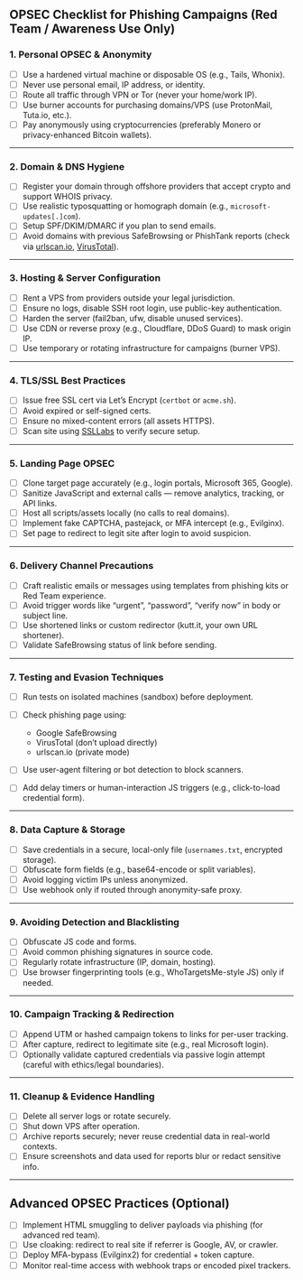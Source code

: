 ## OPSEC Checklist for Phishing Campaigns (Red Team / Awareness Use Only)

###  **1. Personal OPSEC & Anonymity**

* [ ] Use a hardened virtual machine or disposable OS (e.g., Tails, Whonix).
* [ ] Never use personal email, IP address, or identity.
* [ ] Route all traffic through VPN or Tor (never your home/work IP).
* [ ] Use burner accounts for purchasing domains/VPS (use ProtonMail, Tuta.io, etc.).
* [ ] Pay anonymously using cryptocurrencies (preferably Monero or privacy-enhanced Bitcoin wallets).

---

###  **2. Domain & DNS Hygiene**

* [ ] Register your domain through offshore providers that accept crypto and support WHOIS privacy.
* [ ] Use realistic typosquatting or homograph domain (e.g., `microsoft-updates[.]com`).
* [ ] Setup SPF/DKIM/DMARC if you plan to send emails.
* [ ] Avoid domains with previous SafeBrowsing or PhishTank reports (check via [urlscan.io](https://urlscan.io), [VirusTotal](https://virustotal.com)).

---

###  **3. Hosting & Server Configuration**

* [ ] Rent a VPS from providers outside your legal jurisdiction.
* [ ] Ensure no logs, disable SSH root login, use public-key authentication.
* [ ] Harden the server (fail2ban, ufw, disable unused services).
* [ ] Use CDN or reverse proxy (e.g., Cloudflare, DDoS Guard) to mask origin IP.
* [ ] Use temporary or rotating infrastructure for campaigns (burner VPS).

---

###  **4. TLS/SSL Best Practices**

* [ ] Issue free SSL cert via Let’s Encrypt (`certbot` or `acme.sh`).
* [ ] Avoid expired or self-signed certs.
* [ ] Ensure no mixed-content errors (all assets HTTPS).
* [ ] Scan site using [SSLLabs](https://www.ssllabs.com/ssltest/) to verify secure setup.

---

###  **5. Landing Page OPSEC**

* [ ] Clone target page accurately (e.g., login portals, Microsoft 365, Google).
* [ ] Sanitize JavaScript and external calls — remove analytics, tracking, or API links.
* [ ] Host all scripts/assets locally (no calls to real domains).
* [ ] Implement fake CAPTCHA, pastejack, or MFA intercept (e.g., Evilginx).
* [ ] Set page to redirect to legit site after login to avoid suspicion.

---

###  **6. Delivery Channel Precautions**

* [ ] Craft realistic emails or messages using templates from phishing kits or Red Team experience.
* [ ] Avoid trigger words like “urgent”, “password”, “verify now” in body or subject line.
* [ ] Use shortened links or custom redirector (kutt.it, your own URL shortener).
* [ ] Validate SafeBrowsing status of link before sending.

---

###  **7. Testing and Evasion Techniques**

* [ ] Run tests on isolated machines (sandbox) before deployment.
* [ ] Check phishing page using:

  * Google SafeBrowsing
  * VirusTotal (don’t upload directly)
  * urlscan.io (private mode)
* [ ] Use user-agent filtering or bot detection to block scanners.
* [ ] Add delay timers or human-interaction JS triggers (e.g., click-to-load credential form).

---

###  **8. Data Capture & Storage**

* [ ] Save credentials in a secure, local-only file (`usernames.txt`, encrypted storage).
* [ ] Obfuscate form fields (e.g., base64-encode or split variables).
* [ ] Avoid logging victim IPs unless anonymized.
* [ ] Use webhook only if routed through anonymity-safe proxy.

---

###  **9. Avoiding Detection and Blacklisting**

* [ ] Obfuscate JS code and forms.
* [ ] Avoid common phishing signatures in source code.
* [ ] Regularly rotate infrastructure (IP, domain, hosting).
* [ ] Use browser fingerprinting tools (e.g., WhoTargetsMe-style JS) only if needed.

---

###  **10. Campaign Tracking & Redirection**

* [ ] Append UTM or hashed campaign tokens to links for per-user tracking.
* [ ] After capture, redirect to legitimate site (e.g., real Microsoft login).
* [ ] Optionally validate captured credentials via passive login attempt (careful with ethics/legal boundaries).

---

###  **11. Cleanup & Evidence Handling**

* [ ] Delete all server logs or rotate securely.
* [ ] Shut down VPS after operation.
* [ ] Archive reports securely; never reuse credential data in real-world contexts.
* [ ] Ensure screenshots and data used for reports blur or redact sensitive info.

---

##  **Advanced OPSEC Practices (Optional)**

* [ ] Implement HTML smuggling to deliver payloads via phishing (for advanced red team).
* [ ] Use cloaking: redirect to real site if referrer is Google, AV, or crawler.
* [ ] Deploy MFA-bypass (Evilginx2) for credential + token capture.
* [ ] Monitor real-time access with webhook traps or encoded pixel trackers.
